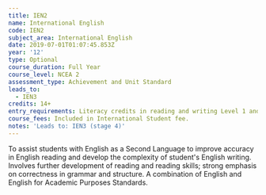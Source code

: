 ```yaml
---
title: IEN2
name: International English
code: IEN2
subject_area: International English
date: 2019-07-01T01:07:45.853Z
year: '12'
type: Optional
course_duration: Full Year
course_level: NCEA 2
assessment_type: Achievement and Unit Standard
leads_to:
  - IEN3
credits: 14+
entry_requirements: Literacy credits in reading and writing Level 1 and HOF/TIC approval.
course_fees: Included in International Student fee.
notes: 'Leads to: IEN3 (stage 4)'
---
```

To assist students with English as a Second Language to improve accuracy in English reading and develop the complexity of student's English writing. Involves further development of reading and reading skills; strong emphasis on correctness in grammar and structure. A combination of English and English for Academic Purposes Standards.
